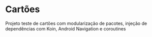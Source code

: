 # Cartões
Projeto teste de cartões com modularização de pacotes, injeção de dependências com Koin, Android Navigation e coroutines
